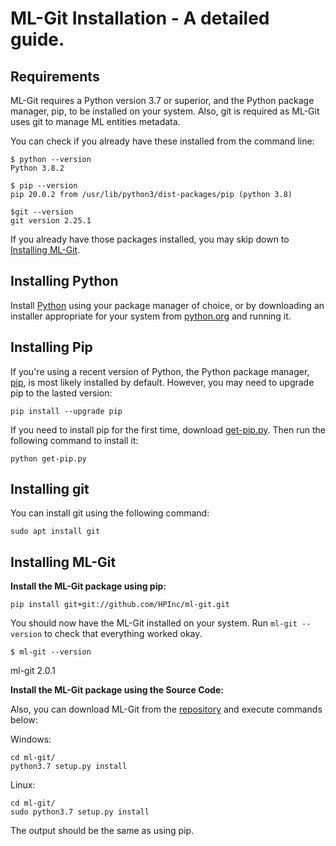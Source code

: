 
# ML-Git Installation - A detailed guide.

## Requirements

ML-Git requires a Python version 3.7 or superior, and the Python package manager, pip, to be installed on your system. 
Also, git is required as ML-Git uses git to manage ML entities metadata. 

You can check if you already have these installed from the command line:

```
$ python --version
Python 3.8.2

$ pip --version
pip 20.0.2 from /usr/lib/python3/dist-packages/pip (python 3.8)

$git --version
git version 2.25.1
```

If you already have those packages installed, you may skip down to [Installing ML-Git](#initial-config).

## Installing Python

Install [Python](https://www.python.org/) using your package manager of choice, or by downloading an installer appropriate for your system from [python.org](https://www.python.org/downloads/) and running it.

## Installing Pip

If you're using a recent version of Python, the Python package manager, [pip](https://pip.pypa.io/en/stable/installing/), is most likely installed by default. However, you may need to upgrade pip to the lasted version:

```
pip install --upgrade pip
```

If you need to install pip for the first time, download [get-pip.py](https://bootstrap.pypa.io/get-pip.py). Then run the following command to install it:

```
python get-pip.py
```
## Installing git

You can install git using the following command:

```
sudo apt install git
```

## <a name="initial-config"> Installing ML-Git</a> 

**Install the ML-Git package using pip:**

```
pip install git+git://github.com/HPInc/ml-git.git
```

You should now have the ML-Git installed on your system. Run ```ml-git --version``` to check that everything worked okay.

```
$ ml-git --version
```
ml-git 2.0.1

**Install the ML-Git package using the Source Code:**

Also, you can download ML-Git from the [repository](https://github.com/HPInc/ml-git) and execute commands below:

Windows:

```
cd ml-git/
python3.7 setup.py install
```

Linux:

```
cd ml-git/
sudo python3.7 setup.py install
```

The output should be the same as using pip.